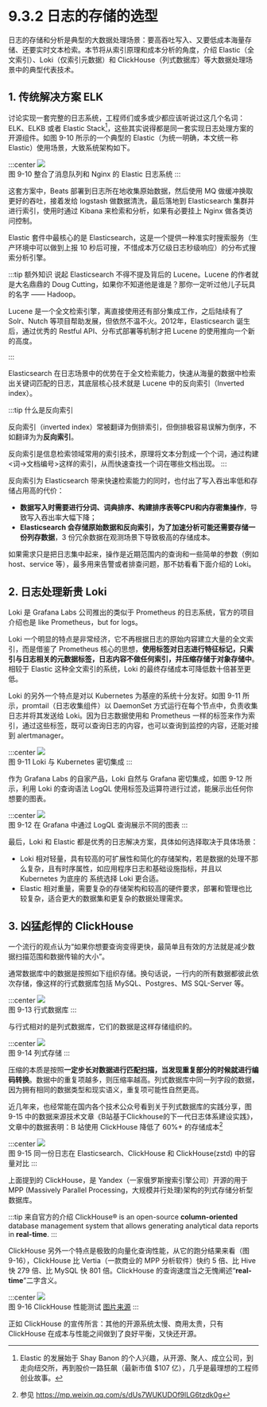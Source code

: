 # 9.3.2 日志的存储的选型

日志的存储和分析是典型的大数据处理场景：要高吞吐写入、又要低成本海量存储、还要实时文本检索。本节将从索引原理和成本分析的角度，介绍 Elastic（全文索引）、Loki（仅索引元数据）和 ClickHouse（列式数据库）等大数据处理场景中的典型代表技术。

## 1. 传统解决方案 ELK

讨论实现一套完整的日志系统，工程师们或多或少都应该听说过这几个名词：ELK、ELKB 或者 Elastic Stack[^1]，这些其实说得都是同一套实现日志处理方案的开源组件。如图 9-10 所示的一个典型的 Elastic（为统一明确，本文统一称 Elastic）使用场景，大致系统架构如下。

:::center
  ![](../assets/ELK.png)<br/>
  图 9-10 整合了消息队列和 Nginx 的 Elastic 日志系统
:::

这套方案中，Beats 部署到日志所在地收集原始数据，然后使用 MQ 做缓冲换取更好的吞吐，接着发给 logstash 做数据清洗，最后落地到 Elasticsearch 集群并进行索引，使用时通过 Kibana 来检索和分析，如果有必要挂上 Nginx 做各类访问控制。

Elastic 套件中最核心的是 Elasticsearch，这是一个提供一种准实时搜索服务（生产环境中可以做到上报 10 秒后可搜，不惜成本万亿级日志秒级响应）的分布式搜索分析引擎。

:::tip 额外知识
说起 Elasticsearch 不得不提及背后的 Lucene。Lucene 的作者就是大名鼎鼎的 Doug Cutting，如果你不知道他是谁是？那你一定听过他儿子玩具的名字 —— Hadoop。

Lucene 是一个全文检索引擎，离直接使用还有部分集成工作，之后陆续有了 Solr、Nutch 等项目帮助发展，但依然不温不火。2012年，Elasticsearch 诞生后，通过优秀的 Restful API、分布式部署等机制才把 Lucene 的使用推向一个新的高度。

:::

Elasticsearch 在日志场景中的优势在于全文检索能力，快速从海量的数据中检索出关键词匹配的日志，其底层核心技术就是 Lucene 中的反向索引（Inverted index）。

:::tip 什么是反向索引

反向索引（inverted index）常被翻译为倒排索引，但倒排极容易误解为倒序，不如翻译为为**反向索引**。

反向索引是信息检索领域常用的索引技术，原理将文本分割成一个个词，通过构建<词->文档编号>这样的索引，从而快速查找一个词在哪些文档出现。
:::

反向索引为 Elasticsearch 带来快速检索能力的同时，也付出了写入吞出率低和存储占用高的代价：
- **数据写入时需要进行分词、词典排序、构建排序表等CPU和内存密集操作**，导致写入吞出率大幅下降；
- **Elasticsearch 会存储原始数据和反向索引，为了加速分析可能还需要存储一份列存数据**，3 份冗余数据在观测场景下导致极高的存储成本。

如果需求只是把日志集中起来，操作是近期范围内的查询和一些简单的参数（例如 host、service 等），最多用来告警或者排查问题，那不妨看看下面介绍的 Loki。

## 2. 日志处理新贵 Loki 

Loki 是 Grafana Labs 公司推出的类似于 Prometheus 的日志系统，官方的项目介绍也是 like Prometheus，but for logs。

Loki 一个明显的特点是非常经济，它不再根据日志的原始内容建立大量的全文索引，而是借鉴了 Prometheus 核心的思想，**使用标签对日志进行特征标记，只索引与日志相关的元数据标签，日志内容不做任何索引，并压缩存储于对象存储中**。相较于 Elastic 这种全文索引的系统，Loki 的最终存储成本可降低数十倍甚至更低。

Loki 的另外一个特点是对以 Kubernetes 为基座的系统十分友好。如图 9-11 所示，promtail（日志收集组件）以 DaemonSet 方式运行在每个节点中，负责收集日志并将其发送给 Loki。因为日志数据使用和 Prometheus 一样的标签来作为索引，通过这些标签，既可以查询日志的内容，也可以查询到监控的内容，还能对接到 alertmanager。

:::center
  ![](../assets/loki-arc.png)<br/>
  图 9-11 Loki 与 Kubernetes 密切集成
:::

作为 Grafana Labs 的自家产品，Loki 自然与 Grafana 密切集成，如图 9-12 所示，利用 Loki 的查询语法 LogQL 使用标签及运算符进行过滤，能展示出任何你想要的图表。

:::center
  ![](../assets/loki-dashboard.jpeg)<br/>
  图 9-12 在 Grafana 中通过 LogQL 查询展示不同的图表
:::

最后，Loki 和 Elastic 都是优秀的日志解决方案，具体如何选择取决于具体场景：
- Loki 相对轻量，具有较高的可扩展性和简化的存储架构，若是数据的处理不那么复杂，且有时序属性，如应用程序日志和基础设施指标，并且以 Kubernetes 为底座的 系统选择 Loki 更合适。
- Elastic 相对重量，需要复杂的存储架构和较高的硬件要求，部署和管理也比较复杂，适合更大的数据集和更复杂的数据处理需求。

## 3. 凶猛彪悍的 ClickHouse

一个流行的观点认为“如果你想要查询变得更快，最简单且有效的方法就是减少数据扫描范围和数据传输的大小”。

通常数据库中的数据是按照如下组织存储。换句话说，一行内的所有数据都彼此依次存储，像这样的行式数据库包括 MySQL、Postgres、MS SQL-Server 等。

:::center
  ![](../assets/row-database.png)<br/>
  图 9-13 行式数据库
:::

与行式相对的是列式数据库，它们的数据是这样存储组织的。

:::center
  ![](../assets/column-database.png)<br/>
  图 9-14 列式存储
:::

压缩的本质是按照**一定步长对数据进行匹配扫描，当发现重复部分的时候就进行编码转换**。数据中的重复项越多，则压缩率越高。列式数据库中同一列字段的数据，因为拥有相同的数据类型和现实语义，重复项可能性自然更高。

近几年来，也经常能在国内各个技术公众号看到关于列式数据库的实践分享，图 9-15 中的数据来源技术文章《B站基于Clickhouse的下一代日志体系建设实践》，文章中的数据表明：B 站使用 ClickHouse 降低了 60%+ 的存储成本[^2]

:::center
  ![](../assets/es-vs-clickhouse.png)<br/>
  图 9-15 同一份日志在 Elasticsearch、ClickHouse 和 ClickHouse(zstd) 中的容量对比
:::

上面提到的 ClickHouse，是 Yandex（一家俄罗斯搜索引擎公司）开源的用于 MPP (Massively Parallel Processing，大规模并行处理)架构的列式存储分析型数据库。

:::tip 来自官方的介绍
ClickHouse® is an open-source **column-oriented** database management system that allows generating analytical data reports in **real-time**.
:::

ClickHouse 另外一个特点是极致的向量化查询性能，从它的跑分结果来看（图 9-16），ClickHouse 比 Vertia（一款商业的 MPP 分析软件）快约 5 倍、比 Hive 快 279 倍、比 MySQL 快 801 倍。ClickHouse 的查询速度当之无愧阐述“**real-time**”二字含义。

:::center
  ![](../assets/ClickHouse-benchmark.jpeg)<br/>
  图 9-16 ClickHouse 性能测试 [图片来源](http://clickhouse.yandex/benchmark.html)
:::

正如 ClickHouse 的宣传所言：其他的开源系统太慢、商用太贵，只有 ClickHouse 在成本与性能之间做到了良好平衡，又快还开源。

[^1]: Elastic 的发展始于 Shay Banon 的个人兴趣，从开源、聚人、成立公司，到走向纽交所，再到股价一路狂飙（最新市值 $107 亿），几乎是最理想的工程师创业故事。
[^2]: 参见 https://mp.weixin.qq.com/s/dUs7WUKUDOf9lLG6tzdk0g
